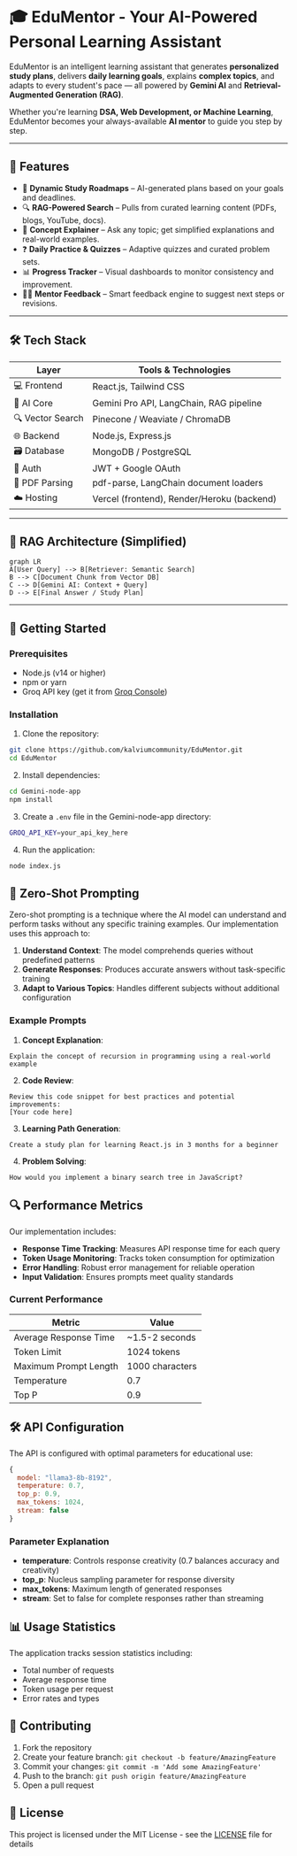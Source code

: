 # 🎓 EduMentor - Your AI-Powered Personal Learning Assistant

EduMentor is an intelligent learning assistant that generates **personalized study plans**, delivers **daily learning goals**, explains **complex topics**, and adapts to every student's pace — all powered by **Gemini AI** and **Retrieval-Augmented Generation (RAG)**.

Whether you're learning **DSA, Web Development, or Machine Learning**, EduMentor becomes your always-available **AI mentor** to guide you step by step.

---

## 🚀 Features

- 📅 **Dynamic Study Roadmaps** – AI-generated plans based on your goals and deadlines.
- 🔍 **RAG-Powered Search** – Pulls from curated learning content (PDFs, blogs, YouTube, docs).
- 🧠 **Concept Explainer** – Ask any topic; get simplified explanations and real-world examples.
- ❓ **Daily Practice & Quizzes** – Adaptive quizzes and curated problem sets.
- 📊 **Progress Tracker** – Visual dashboards to monitor consistency and improvement.
- 🧑‍🏫 **Mentor Feedback** – Smart feedback engine to suggest next steps or revisions.

---

## 🛠️ Tech Stack

| Layer            | Tools & Technologies                       |
| ---------------- | ------------------------------------------ |
| 💻 Frontend      | React.js, Tailwind CSS                     |
| 🧠 AI Core       | Gemini Pro API, LangChain, RAG pipeline    |
| 🔍 Vector Search | Pinecone / Weaviate / ChromaDB             |
| 🌐 Backend       | Node.js, Express.js                        |
| 🗃️ Database      | MongoDB / PostgreSQL                       |
| 🔐 Auth          | JWT + Google OAuth                         |
| 📄 PDF Parsing   | pdf-parse, LangChain document loaders      |
| ☁️ Hosting       | Vercel (frontend), Render/Heroku (backend) |

---

## 🧪 RAG Architecture (Simplified)

```mermaid
graph LR
A[User Query] --> B[Retriever: Semantic Search]
B --> C[Document Chunk from Vector DB]
C --> D[Gemini AI: Context + Query]
D --> E[Final Answer / Study Plan]
```

---

## 🚀 Getting Started

### Prerequisites

- Node.js (v14 or higher)
- npm or yarn
- Groq API key (get it from [Groq Console](https://console.groq.com))

### Installation

1. Clone the repository:

```bash
git clone https://github.com/kalviumcommunity/EduMentor.git
cd EduMentor
```

2. Install dependencies:

```bash
cd Gemini-node-app
npm install
```

3. Create a `.env` file in the Gemini-node-app directory:

```bash
GROQ_API_KEY=your_api_key_here
```

4. Run the application:

```bash
node index.js
```

## 🤖 Zero-Shot Prompting

Zero-shot prompting is a technique where the AI model can understand and perform tasks without any specific training examples. Our implementation uses this approach to:

1. **Understand Context**: The model comprehends queries without predefined patterns
2. **Generate Responses**: Produces accurate answers without task-specific training
3. **Adapt to Various Topics**: Handles different subjects without additional configuration

### Example Prompts

1. **Concept Explanation**:

```
Explain the concept of recursion in programming using a real-world example
```

2. **Code Review**:

```
Review this code snippet for best practices and potential improvements:
[Your code here]
```

3. **Learning Path Generation**:

```
Create a study plan for learning React.js in 3 months for a beginner
```

4. **Problem Solving**:

```
How would you implement a binary search tree in JavaScript?
```

## 🔍 Performance Metrics

Our implementation includes:

- **Response Time Tracking**: Measures API response time for each query
- **Token Usage Monitoring**: Tracks token consumption for optimization
- **Error Handling**: Robust error management for reliable operation
- **Input Validation**: Ensures prompts meet quality standards

### Current Performance

| Metric                | Value           |
| --------------------- | --------------- |
| Average Response Time | ~1.5-2 seconds  |
| Token Limit           | 1024 tokens     |
| Maximum Prompt Length | 1000 characters |
| Temperature           | 0.7             |
| Top P                 | 0.9             |

## 🛠️ API Configuration

The API is configured with optimal parameters for educational use:

```javascript
{
  model: "llama3-8b-8192",
  temperature: 0.7,
  top_p: 0.9,
  max_tokens: 1024,
  stream: false
}
```

### Parameter Explanation

- **temperature**: Controls response creativity (0.7 balances accuracy and creativity)
- **top_p**: Nucleus sampling parameter for response diversity
- **max_tokens**: Maximum length of generated responses
- **stream**: Set to false for complete responses rather than streaming

## 📊 Usage Statistics

The application tracks session statistics including:

- Total number of requests
- Average response time
- Token usage per request
- Error rates and types

## 🤝 Contributing

1. Fork the repository
2. Create your feature branch: `git checkout -b feature/AmazingFeature`
3. Commit your changes: `git commit -m 'Add some AmazingFeature'`
4. Push to the branch: `git push origin feature/AmazingFeature`
5. Open a pull request

## 📝 License

This project is licensed under the MIT License - see the [LICENSE](LICENSE) file for details
